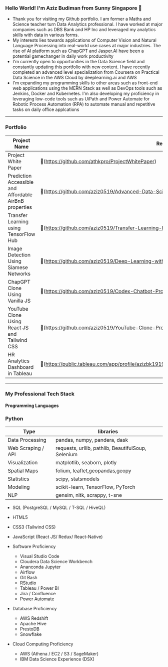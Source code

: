 ### Hello World! I'm Aziz Budiman from Sunny Singapore 👋

* Thank you for visiting my Github portfolio. I am former a Maths and Science teacher turn Data Analytics professional. I have worked at major companies such as DBS Bank and HP Inc and leveraged my analytics skills with data in various forms.
* My interests lies towards applications of Computer Vision and Natural Language Processing into real-world use cases at major industries. The rise of AI platform such as ChapGPT and Jasper.AI have been a potential gamechanger in daily work productivity
* I'm currently open to opportunities in the Data Science field and constantly updating this portfolio with new content. I have recently completed an advanced level specialization from Coursera on Practical Data Science in the AWS Cloud by deeplearning.ai and AWS
* I'm expanding my programming skills to other areas such as front-end web applications using the MERN Stack as well as DevOps tools such as Jenkins, Docker and Kubernetes. I'm also developing my proficiency in leveraging low-code tools such as UiPath and Power Automate for Robotic Process Automation (RPA) to automate manual and repetitive tasks on daily office applcations

---
### Portfolio

| Project Name | Repo |
| ------ | ---- |
| Project White Paper | 🔗(https://github.com/athkpro/ProjectWhitePaper) |
| Prediction Accessible and Affordable AirBnB properties | 🔗(https://github.com/aziz0519/Advanced-Data-Science-Capstone-Project) |
| Transfer Learning using TensorFlow Hub | 🔗(https://github.com/aziz0519/Transfer-Learning-NLP-TensorFlow-Hub) |
| Image Detection Using Siamese Networks | 🔗(https://github.com/aziz0519/Deep-Learning-with-PyTorch-Siamese-Networks) |
| ChapGPT Clone Using Vanilla JS | 🔗(https://github.com/aziz0519/Codex-Chatbot-Project) |
| YouTube Clone Using React JS and Tailwind CSS | 🔗(https://github.com/aziz0519/YouTube-Clone-Project-ReactJS) |
| HR Analytics Dashboard in Tableau | 🔗(https://public.tableau.com/app/profile/azizbk1919/viz/HRDashboard2_15933573880420/Overview) |

---
### My Professional Tech Stack

#### Programming Languages
 ### Python
 | Type | libraries |
 | --- | --- |
 | Data Processing | pandas, numpy, pandera, dask |
 | Web Scraping / API | requests, urllib, pathlib, BeautifulSoup, Selenium |
 | Visualization | matplotlib, seaborn, plotly |
 | Spatial Maps | folium, leaflet,geopandas,geopy |
 | Statistics | scipy, statsmodels |
 | Modeling | scikit-learn, TensorFlow, PyTorch |
 | NLP | gensim, nltk, scrappy, t-sne |
 
  * SQL (PostgreSQL / MySQL / T-SQL / HiveQL) 
  * HTML5
  * CSS3 (Tailwind CSS)
  * JavaScript (React JS/ Redux/ React-Native)
  

* Software Proficiency
  * Visual Studio Code
  * Cloudera Data Science Workbench
  * Ananconda Jupyter
  * Airflow 
  * Git Bash
  * RStudio
  * Tableau / Power BI
  * Jira / Confluence 
  * Power Automate

* Database Proficiency
  * AWS Redshift
  * Apache Hive
  * PrestoDB
  * Snowflake

* Cloud Computing Proficiency
  * AWS (Athena / EC2 / S3 / SageMaker)
  * IBM Data Science Experience (DSX)

